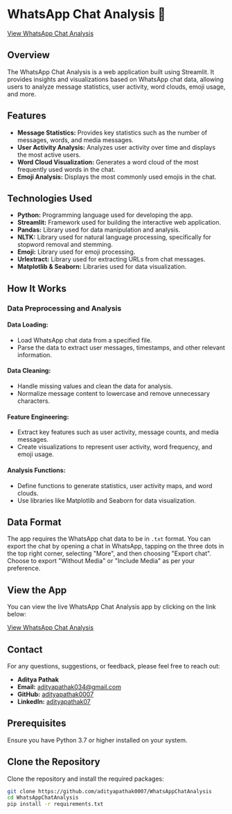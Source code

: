 # WhatsApp Chat Analysis 📱

[View WhatsApp Chat Analysis](https://whatsappchatanalysis-5fdc65fn64oswe8ph3odpy.streamlit.app/)

## Overview

The WhatsApp Chat Analysis is a web application built using Streamlit. It provides insights and visualizations based on WhatsApp chat data, allowing users to analyze message statistics, user activity, word clouds, emoji usage, and more.

## Features

- **Message Statistics:** Provides key statistics such as the number of messages, words, and media messages.
- **User Activity Analysis:** Analyzes user activity over time and displays the most active users.
- **Word Cloud Visualization:** Generates a word cloud of the most frequently used words in the chat.
- **Emoji Analysis:** Displays the most commonly used emojis in the chat.

## Technologies Used

- **Python:** Programming language used for developing the app.
- **Streamlit:** Framework used for building the interactive web application.
- **Pandas:** Library used for data manipulation and analysis.
- **NLTK:** Library used for natural language processing, specifically for stopword removal and stemming.
- **Emoji:** Library used for emoji processing.
- **Urlextract:** Library used for extracting URLs from chat messages.
- **Matplotlib & Seaborn:** Libraries used for data visualization.

## How It Works

### Data Preprocessing and Analysis

#### Data Loading:
- Load WhatsApp chat data from a specified file.
- Parse the data to extract user messages, timestamps, and other relevant information.

#### Data Cleaning:
- Handle missing values and clean the data for analysis.
- Normalize message content to lowercase and remove unnecessary characters.

#### Feature Engineering:
- Extract key features such as user activity, message counts, and media messages.
- Create visualizations to represent user activity, word frequency, and emoji usage.

#### Analysis Functions:
- Define functions to generate statistics, user activity maps, and word clouds.
- Use libraries like Matplotlib and Seaborn for data visualization.

## Data Format
The app requires the WhatsApp chat data to be in `.txt` format. You can export the chat by opening a chat in WhatsApp, tapping on the three dots in the top right corner, selecting "More", and then choosing "Export chat". Choose to export "Without Media" or "Include Media" as per your preference.

## View the App

You can view the live WhatsApp Chat Analysis app by clicking on the link below:

[View WhatsApp Chat Analysis](https://whatsappchatanalysis-apzgmasfh2vbmhjztkhhfx.streamlit.app/)

## Contact

For any questions, suggestions, or feedback, please feel free to reach out:

- **Aditya Pathak**
- **Email:** [adityapathak034@gmail.com](mailto:adityapathak034@gmail.com)
- **GitHub:** [adityapathak0007](https://github.com/adityapathak0007)
- **LinkedIn:** [adityapathak07](https://www.linkedin.com/in/adityapathak07)

## Prerequisites

Ensure you have Python 3.7 or higher installed on your system.

## Clone the Repository

Clone the repository and install the required packages:

```bash
git clone https://github.com/adityapathak0007/WhatsAppChatAnalysis
cd WhatsAppChatAnalysis
pip install -r requirements.txt
